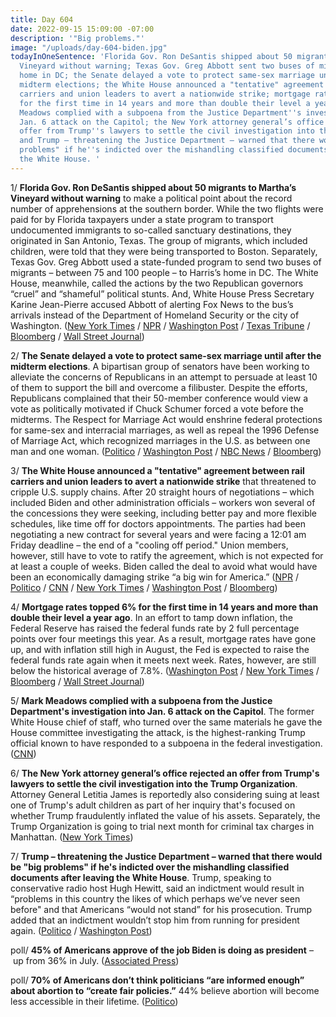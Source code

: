 ```yaml
---
title: Day 604
date: 2022-09-15 15:09:00 -07:00
description: '"Big problems."'
image: "/uploads/day-604-biden.jpg"
todayInOneSentence: 'Florida Gov. Ron DeSantis shipped about 50 migrants to Martha’s
  Vineyard without warning; Texas Gov. Greg Abbott sent two buses of migrants to Harris’s
  home in DC; the Senate delayed a vote to protect same-sex marriage until after the
  midterm elections; the White House announced a "tentative" agreement between rail
  carriers and union leaders to avert a nationwide strike; mortgage rates topped 6%
  for the first time in 14 years and more than double their level a year ago; Mark
  Meadows complied with a subpoena from the Justice Department''s investigation into
  Jan. 6 attack on the Capitol; the New York attorney general’s office rejected an
  offer from Trump''s lawyers to settle the civil investigation into the Trump Organization;
  and Trump – threatening the Justice Department – warned that there would be "big
  problems" if he''s indicted over the mishandling classified documents after leaving
  the White House. '
---
```


1/ **Florida Gov. Ron DeSantis shipped about 50 migrants to Martha’s Vineyard without warning** to make a political point about the record number of apprehensions at the southern border. While the two flights were paid for by Florida taxpayers under a state program to transport undocumented immigrants to so-called sanctuary destinations, they originated in San Antonio, Texas. The group of migrants, which included children, were told that they were being transported to Boston.  Separately, Texas Gov. Greg Abbott used a state-funded program to send two buses of migrants – between 75 and 100 people – to Harris’s home in DC. The White House, meanwhile, called the actions by the two Republican governors “cruel” and “shameful” political stunts. And, White House Press Secretary Karine Jean-Pierre accused Abbott of alerting Fox News to the bus’s arrivals instead of the Department of Homeland Security or the city of Washington. ([New York Times](https://www.nytimes.com/2022/09/14/us/desantis-florida-migrants-marthas-vineyard.html?smid=nytcore-ios-share&referringSource=articleShare) / [NPR](https://www.npr.org/2022/09/15/1123109768/migrants-sent-to-marthas-vineyard) / [Washington Post](https://www.washingtonpost.com/nation/2022/09/15/marthas-vineyard-desantis-migrants-venezuela/) / [Texas Tribune](https://www.texastribune.org/2022/09/15/greg-abbott-texas-kamala-harris-migrant-bus/) / [Bloomberg](https://www.bloomberg.com/news/articles/2022-09-15/florida-s-desantis-sends-planes-of-migrants-to-martha-s-vineyard?sref=MIBMEEoj) / [Wall Street Journal](https://www.wsj.com/articles/florida-sends-50-migrants-on-planes-to-marthas-vineyard-11663253106?mod=djemalertNEWS))

2/ **The Senate delayed a vote to protect same-sex marriage until after the midterm elections**. A bipartisan group of senators have been working to alleviate the concerns of Republicans in an attempt to persuade at least 10 of them to support the bill and overcome a filibuster. Despite the efforts, Republicans complained that their 50-member conference would view a vote as politically motivated if Chuck Schumer forced a vote before the midterms. The Respect for Marriage Act would enshrine federal protections for same-sex and interracial marriages, as well as repeal the 1996 Defense of Marriage Act, which recognized marriages in the U.S. as between one man and one woman. ([Politico](https://www.politico.com/news/2022/09/15/bipartisan-senate-same-sex-marriage-deal-00056946) / [Washington Post](https://www.washingtonpost.com/politics/2022/09/15/senate-delays-same-sex-marriage-vote/) / [NBC News](https://www.nbcnews.com/politics/congress/senate-punts-sex-marriage-vote-midterm-election-rcna47948) / [Bloomberg](https://www.bloomberg.com/news/articles/2022-09-15/same-sex-marriage-bill-in-senate-gets-pushed-to-after-election?sref=MIBMEEoj))

3/ **The White House announced a "tentative" agreement between rail carriers and union leaders to avert a nationwide strike** that threatened to cripple U.S. supply chains. After 20 straight hours of negotiations – which included Biden and other administration officials – workers won several of the concessions they were seeking, including better pay and more flexible schedules, like time off for doctors appointments. The parties had been negotiating a new contract for several years and were facing a 12:01 am Friday deadline – the end of a "cooling off period." Union members, however, still have to vote to ratify the agreement, which is not expected for at least a couple of weeks. Biden called the deal to avoid what would have been an economically damaging strike “a big win for America.” ([NPR](https://www.npr.org/2022/09/15/1123114110/biden-says-a-tentative-railway-labor-deal-has-been-reached-averting-a-strike) / [Politico](https://www.politico.com/news/2022/09/15/rail-unions-biden-negotiations-00056878) / [CNN](https://www.cnn.com/2022/09/15/business/railroad-strike-averted-tentative-deal/index.html) / [New York Times](https://www.nytimes.com/2022/09/15/business/rail-strike.html) / [Washington Post](https://www.washingtonpost.com/business/2022/09/15/rail-strike-deal-agreement-biden/) / [Bloomberg](https://www.bloomberg.com/news/articles/2022-09-15/us-railroads-unions-agree-on-a-tentative-pact-government-says?srnd=premium&sref=MIBMEEoj))

4/ **Mortgage rates topped 6% for the first time in 14 years and more than double their level a year ago**. In an effort to tamp down inflation, the Federal Reserve has raised the federal funds rate by 2 full percentage points over four meetings this year. As a result, mortgage rates have gone up, and with inflation still high in August, the Fed is expected to raise the federal funds rate again when it meets next week. Rates, however, are still below the historical average of 7.8%. ([Washington Post](https://www.washingtonpost.com/business/2022/09/15/mortgage-rates-6-percent/) / [New York Times](https://www.nytimes.com/2022/09/15/business/mortgage-rates.html) / [Bloomberg](https://www.bloomberg.com/news/articles/2022-09-15/mortgage-rates-in-us-climb-above-6-for-first-time-since-2008?srnd=premium&sref=MIBMEEoj) / [Wall Street Journal](https://www.wsj.com/articles/mortgage-rates-hit-6-02-highest-since-the-financial-crisis-11663250402?mod=hp_lead_pos1))

5/ **Mark Meadows complied with a subpoena from the Justice Department's investigation into Jan. 6 attack on the Capitol**. The former White House chief of staff, who turned over the same materials he gave the House committee investigating the attack, is the highest-ranking Trump official known to have responded to a subpoena in the federal investigation. ([CNN](https://www.cnn.com/2022/09/14/politics/mark-meadows-subpoena-justice-department-january-6/index.html))

6/ **The New York attorney general’s office rejected an offer from Trump's lawyers to settle the civil investigation into the Trump Organization**. Attorney General Letitia James is reportedly also considering suing at least one of Trump's adult children as part of her inquiry that's focused on whether Trump fraudulently inflated the value of his assets. Separately, the Trump Organization is going to trial next month for criminal tax charges in Manhattan. ([New York Times](https://www.nytimes.com/2022/09/15/nyregion/letitia-james-trump-settlement.html))

7/ **Trump – threatening the Justice Department – warned that there would be "big problems" if he's indicted over the mishandling classified documents after leaving the White House**. Trump, speaking to conservative radio host Hugh Hewitt, said an indictment would result in “problems in this country the likes of which perhaps we’ve never seen before" and that Americans “would not stand” for his prosecution. Trump added that an indictment wouldn’t stop him from running for president again. ([Politico](https://www.politico.com/news/2022/09/15/trump-warns-of-problems-like-weve-never-seen-if-hes-indicted-00056911) / [Washington Post](https://www.washingtonpost.com/politics/2022/09/15/trump-justice-department-investigation-fbi-search/))

poll/ **45% of Americans approve of the job Biden is doing as president** – up from 36% in July. ([Associated Press](https://apnews.com/article/biden-approval-rating-poll-bf41fe8b0016bf8aaf144e7310c6539f))

poll/ **70% of Americans don’t think politicians “are informed enough” about abortion to “create fair policies.”** 44% believe abortion will become less accessible in their lifetime. ([Politico](https://www.politico.com/news/2022/09/15/poll-politicians-abortion-policy-00056776))